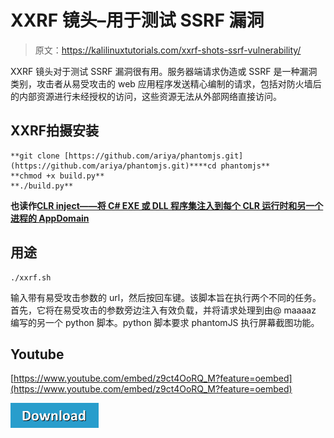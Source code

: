 # XXRF 镜头–用于测试 SSRF 漏洞

> 原文：<https://kalilinuxtutorials.com/xxrf-shots-ssrf-vulnerability/>

XXRF 镜头对于测试 SSRF 漏洞很有用。服务器端请求伪造或 SSRF 是一种漏洞类别，攻击者从易受攻击的 web 应用程序发送精心编制的请求，包括对防火墙后的内部资源进行未经授权的访问，这些资源无法从外部网络直接访问。

## **XXRF拍摄安装**

```
**git clone [https://github.com/ariya/phantomjs.git](https://github.com/ariya/phantomjs.git)****cd phantomjs**
**chmod +x build.py**
**./build.py**
```

**也读作[CLR inject——将 C# EXE 或 DLL 程序集注入到每个 CLR 运行时和另一个进程的 AppDomain](https://kalilinuxtutorials.com/clrinject/)**

## **用途**

```
./xxrf.sh
```

输入带有易受攻击参数的 url，然后按回车键。该脚本旨在执行两个不同的任务。首先，它将在易受攻击的参数旁边注入有效负载，并将请求处理到由@ maaaaz 编写的另一个 python 脚本。python 脚本要求 phantomJS 执行屏幕截图功能。

## **Youtube**

[https://www.youtube.com/embed/z9ct4OoRQ_M?feature=oembed](https://www.youtube.com/embed/z9ct4OoRQ_M?feature=oembed)

[![](img//d861a9096555aeb1980fc054015933d7.png)](https://github.com/samhaxr/XXRF-Shots)